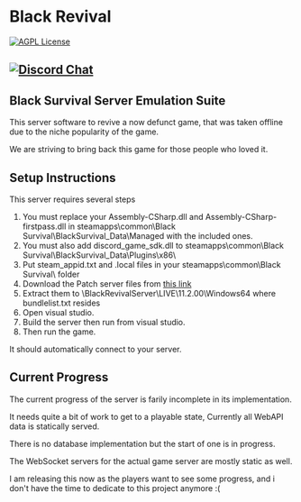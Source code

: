 # Black Revival
[![AGPL License](http://img.shields.io/badge/license-AGPL-brightgreen.svg)](https://opensource.org/licenses/AGPL-3.0)

[![Discord Chat](https://dcbadge.vercel.app/api/server/XEbTFqB)](https://discord.gg/XEbTFqB)
--------------

## Black Survival Server Emulation Suite ##

This server software to revive a now defunct game, that was taken offline due to the niche popularity of the game. 

We are striving to bring back this game for those people who loved it. 

## Setup Instructions ##

This server requires several steps

1. You must replace your Assembly-CSharp.dll and Assembly-CSharp-firstpass.dll in steamapps\common\Black Survival\BlackSurvival_Data\Managed with the included ones.
2. You must also add discord_game_sdk.dll to steamapps\common\Black Survival\BlackSurvival_Data\Plugins\x86\
3. Put steam_appid.txt and .local files in your steamapps\common\Black Survival\ folder
4. Download the Patch server files from [this link](https://mega.nz/file/kNZUmY6Y#x_tq2oACNSyL_uArldZ74SWd4gGPq5hh8hXlFBcZxck)
5. Extract them to <Repo>\BlackRevivalServer\LIVE\11.2.00\Windows64 where bundlelist.txt resides
6. Open visual studio.
7. Build the server then run from visual studio. 
8. Then run the game. 

It should automatically connect to your server. 

## Current Progress ##

The current progress of the server is farily incomplete in its implementation. 

It needs quite a bit of work to get to a playable state, Currently all WebAPI data is statically served. 

There is no database implementation but the start of one is in progress. 

The WebSocket servers for the actual game server are mostly static as well. 

I am releasing this now as the players want to see some progress, and i don't have the time to dedicate to this project anymore :( 